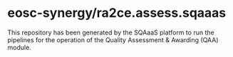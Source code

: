 <!--
SPDX-FileCopyrightText: Copyright contributors to the Software Quality Assurance as a Service (SQAaaS) project <sqaaas@ibergrid.eu>

SPDX-License-Identifier: GPL-3.0-only
-->

# eosc-synergy/ra2ce.assess.sqaaas
This repository has been generated by the SQAaaS platform to run the pipelines
for the operation of the
Quality Assessment & Awarding (QAA)
module.